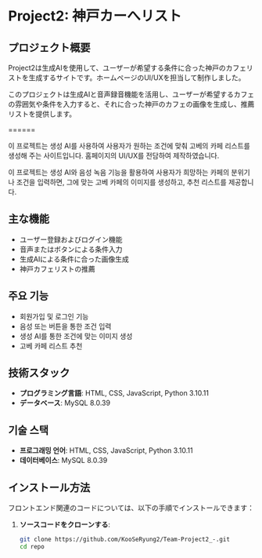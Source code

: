 # Project2: 神戸カーへリスト

## プロジェクト概要

Project2は生成AIを使用して、ユーザーが希望する条件に合った神戸のカフェリストを生成するサイトです。ホームページのUI/UXを担当して制作しました。

このプロジェクトは生成AIと音声録音機能を活用し、ユーザーが希望するカフェの雰囲気や条件を入力すると、それに合った神戸のカフェの画像を生成し、推薦リストを提供します。

======

이 프로젝트는 생성 AI를 사용하여 사용자가 원하는 조건에 맞춰 고베의 카페 리스트를 생성해 주는 사이트입니다. 홈페이지의 UI/UX를 전담하여 제작하였습니다.

이 프로젝트는 생성 AI와 음성 녹음 기능을 활용하여 사용자가 희망하는 카페의 분위기나 조건을 입력하면, 그에 맞는 고베 카페의 이미지를 생성하고, 추천 리스트를 제공합니다.

## 主な機能

- ユーザー登録およびログイン機能
- 音声またはボタンによる条件入力
- 生成AIによる条件に合った画像生成
- 神戸カフェリストの推薦

## 주요 기능

- 회원가입 및 로그인 기능
- 음성 또는 버튼을 통한 조건 입력
- 생성 AI를 통한 조건에 맞는 이미지 생성
- 고베 카페 리스트 추천

## 技術スタック

- **プログラミング言語**: HTML, CSS, JavaScript, Python 3.10.11
- **データベース**: MySQL 8.0.39

## 기술 스택

- **프로그래밍 언어**: HTML, CSS, JavaScript, Python 3.10.11
- **데이터베이스**: MySQL 8.0.39

## インストール方法

フロントエンド関連のコードについては、以下の手順でインストールできます：

1. **ソースコードをクローンする**:
   ```bash
   git clone https://github.com/KooSeRyung2/Team-Project2_-.git
   cd repo
